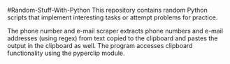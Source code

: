 #Random-Stuff-With-Python
This repository contains random Python scripts that implement interesting tasks or attempt problems for practice.

The phone number and e-mail scraper extracts phone numbers and e-mail addresses (using regex) 
from text copied to the clipboard and pastes the output in the clipboard as well. The 
program accesses clipboard functionality using the pyperclip module.
